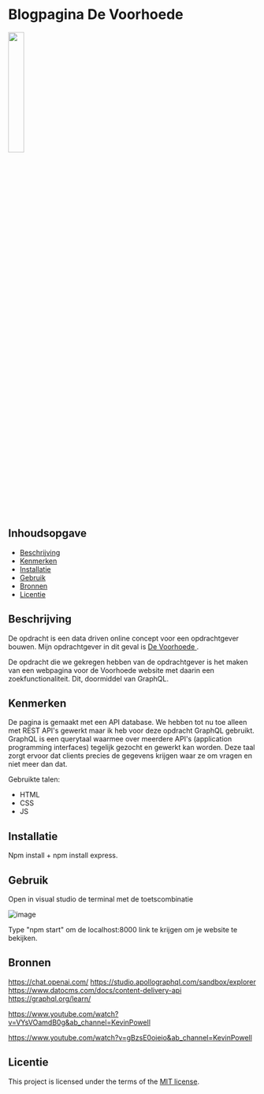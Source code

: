 # Blogpagina De Voorhoede
<img src= "https://github.com/kosterm14/proof-of-concept/assets/61830362/8a33e008-8a8c-4ed7-8e78-7eb23941f08d" width= 25%>


## Inhoudsopgave

  * [Beschrijving](#beschrijving)
  * [Kenmerken](#kenmerken)
  * [Installatie](#installatie)
  * [Gebruik](#gebruik)
  * [Bronnen](#bronnen)
  * [Licentie](#licentie)

## Beschrijving

De opdracht is een data driven online concept voor een opdrachtgever bouwen. Mijn opdrachtgever in dit geval is [De Voorhoede
](https://www.voorhoede.nl/nl/).

De opdracht die we gekregen hebben van de opdrachtgever is het maken van een webpagina voor de Voorhoede website met daarin een zoekfunctionaliteit. Dit, doormiddel van GraphQL.

## Kenmerken
<!-- Bij Kenmerken staat welke technieken zijn gebruikt en hoe. Wat is de HTML structuur? Wat zijn de belangrijkste dingen in CSS? Wat is er met Javascript gedaan en hoe? Misschien heb je een framwork of library gebruikt? -->
De pagina is gemaakt met een API database. We hebben tot nu toe alleen met REST API's gewerkt maar ik heb voor deze opdracht GraphQL gebruikt. GraphQL is een querytaal waarmee over meerdere API's (application programming interfaces) tegelijk gezocht en gewerkt kan worden. Deze taal zorgt ervoor dat clients precies de gegevens krijgen waar ze om vragen en niet meer dan dat.

Gebruikte talen: 
- HTML
- CSS
- JS

## Installatie
Npm install + npm install express.

## Gebruik
Open in visual studio de terminal met de toetscombinatie

![image](https://user-images.githubusercontent.com/61830362/225873302-20945f18-88e9-4598-a579-a88c37732492.png)

Type "npm start" om de localhost:8000 link te krijgen om je website te bekijken.

## Bronnen
https://chat.openai.com/
https://studio.apollographql.com/sandbox/explorer
https://www.datocms.com/docs/content-delivery-api
https://graphql.org/learn/

https://www.youtube.com/watch?v=VYsVOamdB0g&ab_channel=KevinPowell

https://www.youtube.com/watch?v=gBzsE0oieio&ab_channel=KevinPowell

## Licentie
This project is licensed under the terms of the [MIT license](./LICENSE).
